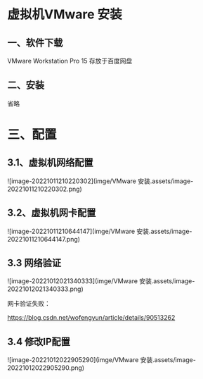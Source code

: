 # 虚拟机VMware 安装

## 一、软件下载

VMware Workstation Pro 15 存放于百度网盘

## 二、安装

省略

# 三、配置

## 3.1、虚拟机网络配置

![image-20221011210220302](imge/VMware 安装.assets/image-20221011210220302.png)

## 3.2、虚拟机网卡配置

![image-20221011210644147](imge/VMware 安装.assets/image-20221011210644147.png)

## 3.3 网络验证

![image-20221012021340333](imge/VMware 安装.assets/image-20221012021340333.png)

网卡验证失败：

https://blog.csdn.net/wofengyun/article/details/90513262

## 3.4 修改IP配置

![image-20221012022905290](imge/VMware 安装.assets/image-20221012022905290.png)